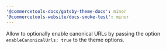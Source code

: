 ```yaml
---
'@commercetools-docs/gatsby-theme-docs': minor
'@commercetools-website/docs-smoke-test': minor
---
```


Allow to optionally enable canonical URLs by passing the option `enableCanonicalUrls: true` to the theme options.
